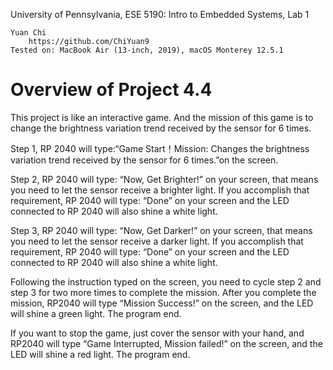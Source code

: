 University of Pennsylvania, ESE 5190: Intro to Embedded Systems, Lab 1

    Yuan Chi
        https://github.com/ChiYuan9
    Tested on: MacBook Air (13-inch, 2019), macOS Monterey 12.5.1

# Overview of Project 4.4

This project is like an interactive game. And the mission of this game is to change the brightness variation trend received by the sensor for 6 times.

Step 1, RP 2040 will type:“Game Start！Mission: Changes the brightness variation trend received by the sensor for 6 times.”on the screen.

Step 2, RP 2040 will type: “Now, Get Brighter!” on your screen, that means you need to let the sensor receive a brighter light. If you accomplish that requirement, RP 2040 will type: “Done” on your screen and the LED connected to RP 2040 will also shine a white light.

Step 3, RP 2040 will type: “Now, Get Darker!” on your screen, that means you need to let the sensor receive a darker light. If you accomplish that requirement, RP 2040 will type: “Done” on your screen and the LED connected to RP 2040 will also shine a white light.

Following the instruction typed on the screen, you need to cycle step 2 and step 3 for two more times to complete the mission. After you complete the mission, RP2040 will type “Mission Success!” on the screen, and the LED will shine a green light. The program end.

If you want to stop the game, just cover the sensor with your hand, and RP2040 will type “Game Interrupted, Mission failed!” on the screen, and the LED will shine a red light. The program end.
